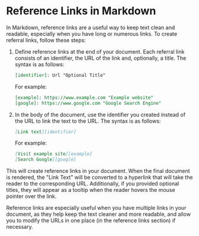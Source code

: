 # Reference Links in Markdown

In Markdown, reference links are a useful way to keep text clean and readable, especially when you have long or numerous links. To create referral links, follow these steps:

1. Define reference links at the end of your document. Each referral link consists of an identifier, the URL of the link and, optionally, a title. The syntax is as follows:

    ```markdown
    [identifier]: Url "Optional Title"
    ```

    For example:

    ```markdown
    [example]: https://www.example.com "Example website"
    [google]: https://www.google.com "Google Search Engine"
    ```

2. In the body of the document, use the identifier you created instead of the URL to link the text to the URL. The syntax is as follows:

    ```markdown
    [Link text][identifier]
    ```

    For example:

    ```markdown
    [Visit example site][example]
    [Search Google][google]
    ```

This will create reference links in your document. When the final document is rendered, the "Link Text" will be converted to a hyperlink that will take the reader to the corresponding URL. Additionally, if you provided optional titles, they will appear as a tooltip when the reader hovers the mouse pointer over the link.

Reference links are especially useful when you have multiple links in your document, as they help keep the text cleaner and more readable, and allow you to modify the URLs in one place (in the reference links section) if necessary.